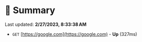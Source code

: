 # 📖 Summary
Last updated: **2/27/2023, 8:33:38 AM**

- `GET` [https://google.com](https://google.com) - **Up** (327ms)
